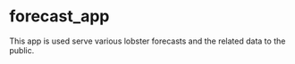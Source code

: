 # forecast_app
This app is used serve various lobster forecasts and the related data to the public.
